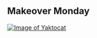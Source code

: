 ## Makeover Monday
[![Image of Yaktocat](https://octodex.github.com/images/yaktocat.png)](https://isampedro.github.io/infovis/makeovermondayw31.html)
